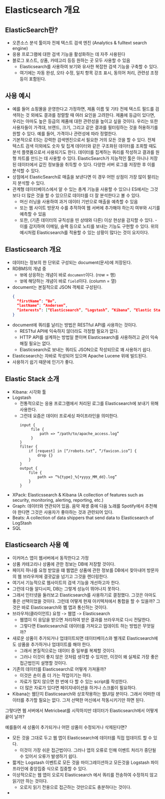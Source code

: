# Elasticsearch 개요

## ElasticSearch란?

-   오픈소스 분석 툴이자 전체 텍스트 검색 엔진 (Analytics & fulltext search engine)
-   응용 프로그램에 대한 검색 기능을 활성화하는 데 자주 사용된다
-   블로그 포스트, 상품, 카테고리 등등 원하는 곳 모두 사용할 수 있음
    -   Elasticsearch를 사용하여 보기와 유사한 복잡한 검색 기능을 구축할 수 있다.
    -   여기에는 자동 완성, 오타 수정, 일치 항목 강조 표시, 동의어 처리, 관련성 조정 등이 포함된다.

## 사용 예시

-   예를 들어 쇼핑몰을 운영한다고 가정하면, 제품 이름 및 기타 전체 텍스트 필드를 검색하는 것 외에도 결과를 정렬할 때 여러 요인을 고려한다.
    제품에 등급이 있다면, 우리는 아마도 높은 등급의 제품에 대한 관련성을 높이고 싶을 것이다. 우리는 또한 사용자들이 가격대, 브랜드, 크기, 그리고 같은 결과를 필터링하는 것을 허용하기를 원할 수 있다. 예를 들어, 가격이나 관련성에 따라 정렬한다.
-   기본적으로 ES는 강력한 검색엔진으로서 필요한 거의 모든 것을 할 수 있다. 전체 텍스트 검색 이외에도 숫자 및 집계 데이터와 같은
    구조화된 데이터를 조회할 때도 분석 플랫폼으로서 사용되기도 한다. 데이터를 집계하는 쿼리를 작성하고 결과를 원형 차트를 만드는 데 사용할 수 있다. ElasticSearch가 지능적인 툴은 아니나 저장된 데이터에서 값진 정보들을 취득할 수 있다. 다양한 서버 로그를 저장한 후 이를 분석할 수 있다.
-   상점에서 ElasticSearch로 매출을 보낸다면 이 경우 어떤 상점이 가장 많이 팔리는지 분석할 수 있다.
-   관계형 데이터베이스에서 알 수 있는 총계 기능을 사용할 수 있으나 ES에서는 그것보다 더 많은 것을 할 수 있으므로 데이터를 더 잘 분석한다고 볼 수 있다.
    -   머신 러닝을 사용하여 과거 데이터 기반으로 매출을 예측할 수 있음
    -   또는 웹 사이트 방문자 수를 추적하여 웹 서버에 추가해야 하는지 여부와 시기를 예측할 수 있음
    -   또한, (기존 데이터의 규칙성을 띤 상태와 다른) 이상 현상을 감지할 수 있다. - 이를 감지하여 이메일, 슬랙 등으로 노티를 보내는 기능도 구현할 수 있다.
        위의 예시처럼 Elasticsearch를 적용할 수 있는 상황이 많다는 것이 요지이다.

## Elasticsearch 개요

-   데이터는 정보의 한 단위로 구성되는 document(문서)에 저장된다.
-   RDBMS의 개념 중
    -   `행`에 상응하는 개념이 바로 `document`이다. (row = 행)
    -   `열`에 해당하는 개념이 바로 `field`이다. (column = 열)
-   document는 본질적으로 JSON 객체로 구성된다.
    ```json
    {
      “firstName”: “Bo”,
      “lastName”: “Andersen”,
      “interests”: [“Elasticsearch”, “Logstash”, “Kibana”, “Elastic Stack”]
    }
    ```
-   document에 쿼리를 날리는 방법은 RESTful API를 사용하는 것이다.
    -   RESTful API에 익숙하지 않더라도 걱정할 필요가 없다.
    -   HTTP API를 설계하는 방법일 뿐이며 Elasticsearch를 사용하려고 굳이 익숙해질 필요는 없다.
    -   Elasticsearch로 보내는 쿼리도 JSON으로 작성되므로 꽤 사용하기 쉽다.
-   Elasticsearch는 자바로 작성되어 있으며 Apache Lucene 위에 빌드된다.
-   사용하기 쉽기 때문에 인기가 좋다.

## Elastic Stack 소개

-   Kibana: 시각화 툴
-   Logstash
    -   전통적으로는 응용 프로그램에서 처리된 로그를 Elasticsearch에 보내기 위해 사용한다.
    -   그런데 요즘은 데이터 프로세싱 파이프라인을 의미한다.
        ```
        input {
             file {
                 path => “/path/to/apache_access.log”
             }
        }
        filter {
            if [request] in [“/robots.txt”, “/favicon.ico”] {
                drop {}
            }
        }
        output {
            file {
                path => “%{type}_%{+yyyy_MM_dd}.log”
            }
        }
        ```
-   XPack: Elasticssearch & Kibana (A collection of features such as security, monitoring, alerting, reporting, etc.)
-   Graph: 데이터와 연관되어 있음. 음악 재생 중에 다음 노래를 Spotify에서 추천해야 한다면 그것은 사용자가 좋아하는 것과 관련되어 있다.
-   Beats: A collection of data shippers that send data to Elasticsearch of LogStash
-   SQL

## Elasticsearch 사용 예

-   이커머스 앱이 웹서버에서 동작한다고 가정
-   상품 카테고리나 상품에 관한 정보는 DB에 저장할 것이다.
-   페이지 하나를 요청 받았을 떄 웹앱은 상품에 관한 정보를 DB에서 찾아내어 방문자의 웹 브라우저에 결괏값을 넘기고 그것을 렌더링한다.
-   여기서 기능적으로 웹사이트의 검색 기능을 개선하고자 한다.
-   그런데 다들 알다시피, DB는 그렇게 성능이 뛰어나지 못하다.
-   그래서 인터넷을 둘러보고 Elasticsearch를 사용하기로 결정했다. 그것은 아마도 좋은 선택이었을 것이다. 그런데 어떻게 현재 아키텍처에서 통합을 할 수 있을까? 그것은 바로 Elasticsearch와 웹 앱과 통신하는 것이다.
-   브라우저(클라이언트) 요청 -> 웹앱 -> Elasticsearch
    -   웹앱이 이 응답을 받으면 처리하여 받은 결과를 브라우저로 다시 전달한다.
    -   그렇다면 Elasticsearch로 데이터를 가져오고 업데이트 하는 방법은 무엇일까?
-   새로운 상품이 추가되거나 업데이트되면 데이터베이스와 별개로 Elasticsearch에도 상품을 추가하거나 업데이트를 해야 한다.
    -   그래서 본질적으로는 데이터 중 일부를 복제할 것이다.
    -   그러나 이것이 좋지 않은 것처럼 생각할 수 있지만, 이것이 왜 실제로 가장 좋은 접근법인지 설명할 것이다.
-   기존의 데이터를 Elasticsearch로 어떻게 가져올까?
    -   이것은 손이 좀 더 가는 작업이기는 하다.
    -   자료가 많지 않으면 한 번에 다 할 수 있는 script를 작성한다.
    -   더 많은 자료가 있다면 페이지네이션을 하거나 스크롤이 필요하다.
-   Kibana는 웹단지 Elasticsearch와 상호작용하는 웹UI일 분이다. 그래서 어떠한 데이터를 추가할 필요는 없다.
    그저 선택한 머신에서 작동시키기만 하면 된다.

그렇다면 웹 서버에서 Metricbeat를 시작하지만 데이터가 Elasticsearch에서 어떻게 끝이 날까?

예를들어 새 상품이 추가되거나 어떤 상품이 수정되거나 삭제된다면?

-   모든 것을 그대로 두고 웹 앱이 Elasticsearch에 데이터를 직접 업데이트 할 수 있다.
    -   이것이 가장 쉬운 접근법이다. 그러나 앱의 오류로 인해 이벤트 처리가 중단될 수 있어서 오류가 발생하기 쉽다.
-   짧게는 Logstash 이벤트로 모든 것을 마이그레이션하고 모든것을 Logstash 파이프라인에 중앙집중 식으로 집중할 수 있다.
-   이상적으로는 웹 앱이 오로지 Elasticsearch 에서 쿼리를 전송하여 수정하지 않고 읽기만 하는 것이다.
    -   오로지 읽기 전용으로 접근하는 것만으로도 충분하다는 것이다.
-
